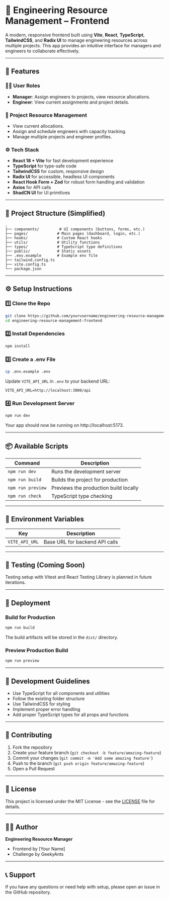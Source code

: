 # 🚀 Engineering Resource Management – Frontend

A modern, responsive frontend built using **Vite**, **React**, **TypeScript**, **TailwindCSS**, and **Radix UI** to manage engineering resources across multiple projects. This app provides an intuitive interface for managers and engineers to collaborate effectively.

---

## 🌟 Features

### 👨‍💼 User Roles
- **Manager**: Assign engineers to projects, view resource allocations.
- **Engineer**: View current assignments and project details.

### 📅 Project Resource Management
- View current allocations.
- Assign and schedule engineers with capacity tracking.
- Manage multiple projects and engineer profiles.

### ⚙️ Tech Stack
- **React 18 + Vite** for fast development experience
- **TypeScript** for type-safe code
- **TailwindCSS** for custom, responsive design
- **Radix UI** for accessible, headless UI components
- **React Hook Form + Zod** for robust form handling and validation
- **Axios** for API calls
- **ShadCN UI** for UI primitives

---

## 📁 Project Structure (Simplified)

```
.
├── components/         # UI components (buttons, forms, etc.)
├── pages/             # Main pages (dashboard, login, etc.)
├── hooks/             # Custom React hooks
├── utils/             # Utility functions
├── types/             # TypeScript type definitions
├── public/            # Static assets
├── .env.example       # Example env file
├── tailwind.config.ts
├── vite.config.ts
└── package.json
```

---

## ⚙️ Setup Instructions

### 1️⃣ Clone the Repo

```bash
git clone https://github.com/yourusername/engineering-resource-management-frontend.git
cd engineering-resource-management-frontend
```

### 2️⃣ Install Dependencies

```bash
npm install
```

### 3️⃣ Create a .env File

```bash
cp .env.example .env
```

Update `VITE_API_URL` in `.env` to your backend URL:

```env
VITE_API_URL=http://localhost:3000/api
```

### 4️⃣ Run Development Server

```bash
npm run dev
```

Your app should now be running on http://localhost:5173.

---

## 📦 Available Scripts

| Command | Description |
|---------|-------------|
| `npm run dev` | Runs the development server |
| `npm run build` | Builds the project for production |
| `npm run preview` | Previews the production build locally |
| `npm run check` | TypeScript type checking |

---

## 📌 Environment Variables

| Key | Description |
|-----|-------------|
| `VITE_API_URL` | Base URL for backend API calls |

---

## 🧪 Testing (Coming Soon)

Testing setup with Vitest and React Testing Library is planned in future iterations.

---

## 🚀 Deployment

### Build for Production

```bash
npm run build
```

The build artifacts will be stored in the `dist/` directory.

### Preview Production Build

```bash
npm run preview
```

---

## 🔧 Development Guidelines

- Use TypeScript for all components and utilities
- Follow the existing folder structure
- Use TailwindCSS for styling
- Implement proper error handling
- Add proper TypeScript types for all props and functions

---

## 🤝 Contributing

1. Fork the repository
2. Create your feature branch (`git checkout -b feature/amazing-feature`)
3. Commit your changes (`git commit -m 'Add some amazing feature'`)
4. Push to the branch (`git push origin feature/amazing-feature`)
5. Open a Pull Request

---

## 📄 License

This project is licensed under the MIT License - see the [LICENSE](LICENSE) file for details.

---

## 🧑‍💻 Author

**Engineering Resource Manager**
- Frontend by [Your Name]
- Challenge by GeekyAnts

---

## 📞 Support

If you have any questions or need help with setup, please open an issue in the GitHub repository.